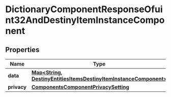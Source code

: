 
# DictionaryComponentResponseOfuint32AndDestinyItemInstanceComponent

## Properties
Name | Type | Description | Notes
------------ | ------------- | ------------- | -------------
**data** | [**Map&lt;String, DestinyEntitiesItemsDestinyItemInstanceComponent&gt;**](DestinyEntitiesItemsDestinyItemInstanceComponent.md) |  |  [optional]
**privacy** | [**ComponentsComponentPrivacySetting**](ComponentsComponentPrivacySetting.md) |  |  [optional]



